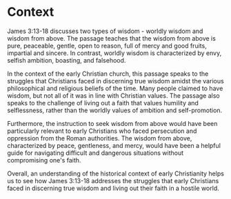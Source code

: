 # Context

James 3:13-18 discusses two types of wisdom - worldly wisdom and wisdom from above. The passage teaches that the wisdom from above is pure, peaceable, gentle, open to reason, full of mercy and good fruits, impartial and sincere. In contrast, worldly wisdom is characterized by envy, selfish ambition, boasting, and falsehood.

In the context of the early Christian church, this passage speaks to the struggles that Christians faced in discerning true wisdom amidst the various philosophical and religious beliefs of the time. Many people claimed to have wisdom, but not all of it was in line with Christian values. The passage also speaks to the challenge of living out a faith that values humility and selflessness, rather than the worldly values of ambition and self-promotion.

Furthermore, the instruction to seek wisdom from above would have been particularly relevant to early Christians who faced persecution and oppression from the Roman authorities. The wisdom from above, characterized by peace, gentleness, and mercy, would have been a helpful guide for navigating difficult and dangerous situations without compromising one's faith.

Overall, an understanding of the historical context of early Christianity helps us to see how James 3:13-18 addresses the struggles that early Christians faced in discerning true wisdom and living out their faith in a hostile world.